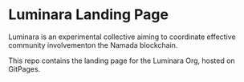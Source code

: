# Luminara Landing Page
Luminara is an experimental collective aiming to coordinate effective community involvementon the Namada blockchain.  

This repo contains the landing page for the Luminara Org, hosted on GitPages.
